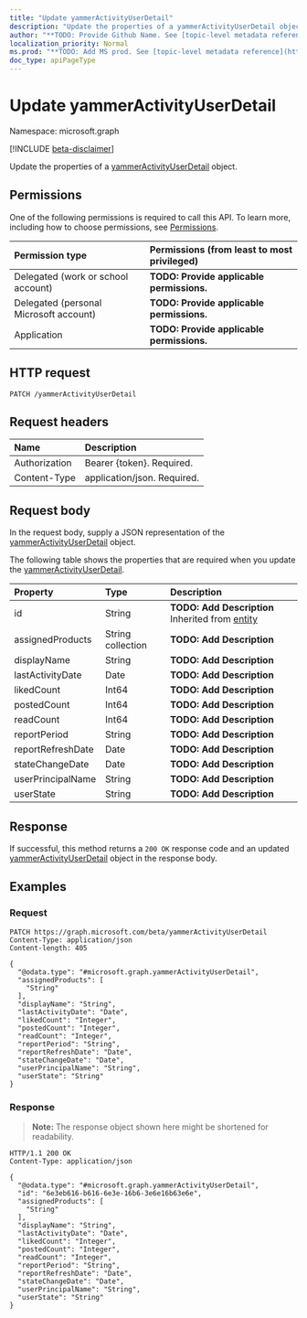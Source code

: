 ```yaml
---
title: "Update yammerActivityUserDetail"
description: "Update the properties of a yammerActivityUserDetail object."
author: "**TODO: Provide Github Name. See [topic-level metadata reference](https://msgo.azurewebsites.net/add/document/guidelines/metadata.html#topic-level-metadata)**"
localization_priority: Normal
ms.prod: "**TODO: Add MS prod. See [topic-level metadata reference](https://msgo.azurewebsites.net/add/document/guidelines/metadata.html#topic-level-metadata)**"
doc_type: apiPageType
---
```


# Update yammerActivityUserDetail
Namespace: microsoft.graph

[!INCLUDE [beta-disclaimer](../../includes/beta-disclaimer.md)]

Update the properties of a [yammerActivityUserDetail](../resources/yammeractivityuserdetail.md) object.

## Permissions
One of the following permissions is required to call this API. To learn more, including how to choose permissions, see [Permissions](/graph/permissions-reference).

|Permission type|Permissions (from least to most privileged)|
|:---|:---|
|Delegated (work or school account)|**TODO: Provide applicable permissions.**|
|Delegated (personal Microsoft account)|**TODO: Provide applicable permissions.**|
|Application|**TODO: Provide applicable permissions.**|

## HTTP request

<!-- {
  "blockType": "ignored"
}
-->
``` http
PATCH /yammerActivityUserDetail
```

## Request headers
|Name|Description|
|:---|:---|
|Authorization|Bearer {token}. Required.|
|Content-Type|application/json. Required.|

## Request body
In the request body, supply a JSON representation of the [yammerActivityUserDetail](../resources/yammeractivityuserdetail.md) object.

The following table shows the properties that are required when you update the [yammerActivityUserDetail](../resources/yammeractivityuserdetail.md).

|Property|Type|Description|
|:---|:---|:---|
|id|String|**TODO: Add Description** Inherited from [entity](../resources/entity.md)|
|assignedProducts|String collection|**TODO: Add Description**|
|displayName|String|**TODO: Add Description**|
|lastActivityDate|Date|**TODO: Add Description**|
|likedCount|Int64|**TODO: Add Description**|
|postedCount|Int64|**TODO: Add Description**|
|readCount|Int64|**TODO: Add Description**|
|reportPeriod|String|**TODO: Add Description**|
|reportRefreshDate|Date|**TODO: Add Description**|
|stateChangeDate|Date|**TODO: Add Description**|
|userPrincipalName|String|**TODO: Add Description**|
|userState|String|**TODO: Add Description**|



## Response

If successful, this method returns a `200 OK` response code and an updated [yammerActivityUserDetail](../resources/yammeractivityuserdetail.md) object in the response body.

## Examples

### Request
<!-- {
  "blockType": "request",
  "name": "update_yammeractivityuserdetail"
}
-->
``` http
PATCH https://graph.microsoft.com/beta/yammerActivityUserDetail
Content-Type: application/json
Content-length: 405

{
  "@odata.type": "#microsoft.graph.yammerActivityUserDetail",
  "assignedProducts": [
    "String"
  ],
  "displayName": "String",
  "lastActivityDate": "Date",
  "likedCount": "Integer",
  "postedCount": "Integer",
  "readCount": "Integer",
  "reportPeriod": "String",
  "reportRefreshDate": "Date",
  "stateChangeDate": "Date",
  "userPrincipalName": "String",
  "userState": "String"
}
```


### Response
>**Note:** The response object shown here might be shortened for readability.
<!-- {
  "blockType": "response",
  "truncated": true
}
-->
``` http
HTTP/1.1 200 OK
Content-Type: application/json

{
  "@odata.type": "#microsoft.graph.yammerActivityUserDetail",
  "id": "6e3eb616-b616-6e3e-16b6-3e6e16b63e6e",
  "assignedProducts": [
    "String"
  ],
  "displayName": "String",
  "lastActivityDate": "Date",
  "likedCount": "Integer",
  "postedCount": "Integer",
  "readCount": "Integer",
  "reportPeriod": "String",
  "reportRefreshDate": "Date",
  "stateChangeDate": "Date",
  "userPrincipalName": "String",
  "userState": "String"
}
```

